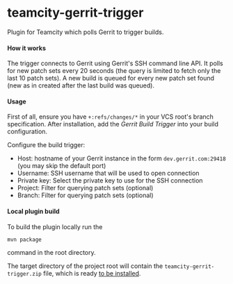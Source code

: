 teamcity-gerrit-trigger
=======================

Plugin for Teamcity which polls Gerrit to trigger builds.

#### How it works

The trigger connects to Gerrit using Gerrit's SSH command line API.
It polls for new patch sets every 20 seconds (the query is limited to fetch only the last 10 patch sets).
A new build is queued for every new patch set found (new as in created after the last build was queued).

#### Usage

First of all, ensure you have `+:refs/changes/*` in your VCS root's branch specification.
After installation, add the _Gerrit Build Trigger_ into your build configuration.

Configure the build trigger:
- Host: hostname of your Gerrit instance in the form `dev.gerrit.com:29418` (you may skip the default port)
- Username: SSH username that will be used to open connection
- Private key: Select the private key to use for the SSH connection
- Project: Filter for querying patch sets (optional)
- Branch: Filter for querying patch sets (optional)

#### Local plugin build

To build the plugin locally run the
```
mvn package
```
command in the root directory.

The target directory of the project root will contain the `teamcity-gerrit-trigger.zip` file, which
is ready [to be installed](https://confluence.jetbrains.com/display/TCDL/Installing+Additional+Plugins).
